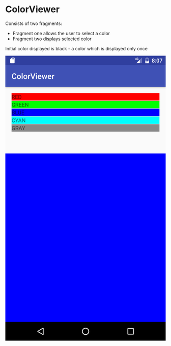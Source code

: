 # ColorViewer  
  Consists of two fragments:  
   - Fragment one allows the user to select a color   
   - Fragment two displays selected color  
  
Initial color displayed is black - a color which is displayed only once  

  ![Alt tag](app/screenshot.png?raw=true)  
